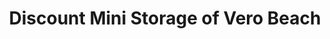 ---
title: "Discount Mini Storage of Vero Beach"
url: /vero-beach/discount-mini-storage-of-vero-beach/
shop: storage rental
---